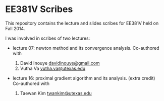 EE381V Scribes
===============

This repository contains the lecture and slides scribes for EE381V held on Fall 2014. 

I was involved in scribes of two lectures:

   - lecture 07: newton method and its convergence analysis. Co-authored with
   
        1. David Inouye <davidinouye@gmail.com>
        2. Vutha Va <vutha.va@utexas.edu>
        
   - lecture 16: proximal gradient algorithm and its analysis. (extra credit) Co-authored with
    	
    	1. Taewan Kim <twankim@utexas.edu>
